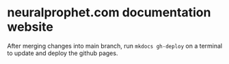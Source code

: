 # neuralprophet.com documentation website

After merging changes into main branch, run `mkdocs gh-deploy` on a terminal to update and deploy the github pages.
